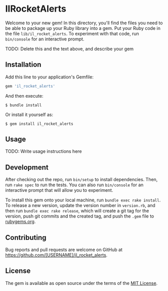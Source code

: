 # IlRocketAlerts

Welcome to your new gem! In this directory, you'll find the files you need to be able to package up your Ruby library into a gem. Put your Ruby code in the file `lib/il_rocket_alerts`. To experiment with that code, run `bin/console` for an interactive prompt.

TODO: Delete this and the text above, and describe your gem

## Installation

Add this line to your application's Gemfile:

```ruby
gem 'il_rocket_alerts'
```

And then execute:

    $ bundle install

Or install it yourself as:

    $ gem install il_rocket_alerts

## Usage

TODO: Write usage instructions here

## Development

After checking out the repo, run `bin/setup` to install dependencies. Then, run `rake spec` to run the tests. You can also run `bin/console` for an interactive prompt that will allow you to experiment.

To install this gem onto your local machine, run `bundle exec rake install`. To release a new version, update the version number in `version.rb`, and then run `bundle exec rake release`, which will create a git tag for the version, push git commits and the created tag, and push the `.gem` file to [rubygems.org](https://rubygems.org).

## Contributing

Bug reports and pull requests are welcome on GitHub at https://github.com/[USERNAME]/il_rocket_alerts.

## License

The gem is available as open source under the terms of the [MIT License](https://opensource.org/licenses/MIT).
